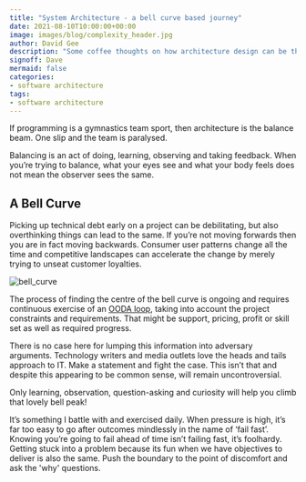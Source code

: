 ```yaml
---
title: "System Architecture - a bell curve based journey"
date: 2021-08-10T10:00:00+00:00
image: images/blog/complexity_header.jpg
author: David Gee
description: "Some coffee thoughts on how architecture design can be thought of as a bell curve."
signoff: Dave
mermaid: false
categories: 
- software architecture
tags:
- software architecture
---
```


If programming is a gymnastics team sport, then architecture is the balance beam. One slip and the team is paralysed.

Balancing is an act of doing, learning, observing and taking feedback. When you’re trying to balance, what your eyes see and what your body feels does not mean the observer sees the same.

## A Bell Curve

Picking up technical debt early on a project can be debilitating, but also overthinking things can lead to the same. If you’re not moving forwards then you are in fact moving backwards. Consumer user patterns change all the time and competitive landscapes can accelerate the change by merely trying to unseat customer loyalties.

![bell_curve](/images/blog/bell_curve_arch.png#center)

The process of finding the centre of the bell curve is ongoing and requires continuous exercise of an [OODA loop]( https://en.wikipedia.org/wiki/OODA_loop), taking into account the project constraints and requirements. That might be support, pricing, profit or skill set as well as required progress.

There is no case here for lumping this information into adversary arguments. Technology writers and media outlets love the heads and tails approach to IT. Make a statement and fight the case. This isn’t that and despite this appearing to be common sense, will remain uncontroversial.

Only learning, observation, question-asking and curiosity will help you climb that lovely bell peak!

It’s something I battle with and exercised daily. When pressure is high, it’s far too easy to go after outcomes mindlessly in the name of ‘fail fast’. Knowing you’re going to fail ahead of time isn’t failing fast, it’s foolhardy. Getting stuck into a problem because its fun when we have objectives to deliver is also the same. Push the boundary to the point of discomfort and ask the 'why' questions.


